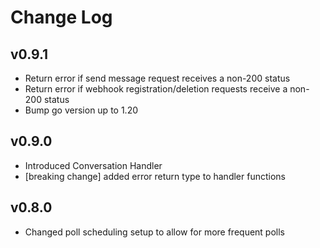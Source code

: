 # Change Log

## v0.9.1

- Return error if send message request receives a non-200 status
- Return error if webhook registration/deletion requests receive a non-200 status
- Bump go version up to 1.20

## v0.9.0

- Introduced Conversation Handler
- [breaking change] added error return type to handler functions

## v0.8.0

- Changed poll scheduling setup to allow for more frequent polls